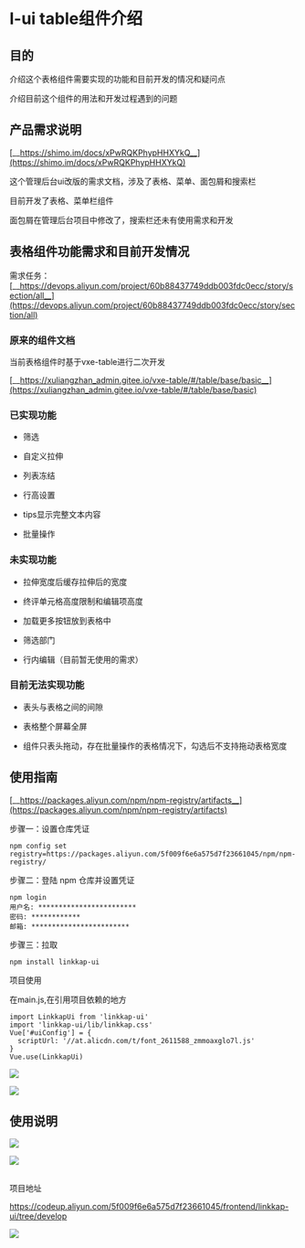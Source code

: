 # l-ui table组件介绍
## 目的

介绍这个表格组件需要实现的功能和目前开发的情况和疑问点

介绍目前这个组件的用法和开发过程遇到的问题



## 产品需求说明

[__https://shimo.im/docs/xPwRQKPhypHHXYkQ__](https://shimo.im/docs/xPwRQKPhypHHXYkQ)

这个管理后台ui改版的需求文档，涉及了表格、菜单、面包屑和搜索栏

目前开发了表格、菜单栏组件

面包屑在管理后台项目中修改了，搜索栏还未有使用需求和开发

## 表格组件功能需求和目前开发情况

需求任务：[__https://devops.aliyun.com/project/60b88437749ddb003fdc0ecc/story/section/all__](https://devops.aliyun.com/project/60b88437749ddb003fdc0ecc/story/section/all)

### 原来的组件文档

当前表格组件时基于vxe-table进行二次开发

[__https://xuliangzhan_admin.gitee.io/vxe-table/#/table/base/basic__](https://xuliangzhan_admin.gitee.io/vxe-table/#/table/base/basic)

### 已实现功能

- 筛选

- 自定义拉伸

- 列表冻结

- 行高设置

- tips显示完整文本内容

- 批量操作

### 未实现功能

- 拉伸宽度后缓存拉伸后的宽度

- 终评单元格高度限制和编辑项高度

- 加载更多按钮放到表格中

- 筛选部门

- 行内编辑（目前暂无使用的需求）

### 目前无法实现功能

- 表头与表格之间的间隙

- 表格整个屏幕全屏

- 组件只表头拖动，存在批量操作的表格情况下，勾选后不支持拖动表格宽度

## 使用指南

[__https://packages.aliyun.com/npm/npm-registry/artifacts__](https://packages.aliyun.com/npm/npm-registry/artifacts)

步骤一：设置仓库凭证

```text
npm config set registry=https://packages.aliyun.com/5f009f6e6a575d7f23661045/npm/npm-registry/
```

步骤二：登陆 npm 仓库并设置凭证

```text
npm login
用户名: ************************
密码: ************
邮箱: ************************
```

步骤三：拉取

```text
npm install linkkap-ui
```

项目使用

在main.js,在引用项目依赖的地方

```text
import LinkkapUi from 'linkkap-ui'
import 'linkkap-ui/lib/linkkap.css'
Vue['#uiConfig'] = {
  scriptUrl: '//at.alicdn.com/t/font_2611588_zmmoaxglo7l.js'
}
Vue.use(LinkkapUi)
```

![](https://tcs-devops.aliyuncs.com/storage/11279ff9b73c219686a0759a852740bfbb3a?Signature=eyJhbGciOiJIUzI1NiIsInR5cCI6IkpXVCJ9.eyJBcHBJRCI6IjVlNzQ4MmQ2MjE1MjJiZDVjN2Y5YjMzNSIsIl9hcHBJZCI6IjVlNzQ4MmQ2MjE1MjJiZDVjN2Y5YjMzNSIsIl9vcmdhbml6YXRpb25JZCI6IiIsImV4cCI6MTY1MjUwMTQ0MiwiaWF0IjoxNjUxODk2NjQyLCJyZXNvdXJjZSI6Ii9zdG9yYWdlLzExMjc5ZmY5YjczYzIxOTY4NmEwNzU5YTg1Mjc0MGJmYmIzYSJ9.H-Yl6LFuogGspq3a52cKcQ8U8kpWNfziOJLTLFbLaYI&download=1627268226(1).png "")

![](https://tcs-devops.aliyuncs.com/storage/11278bccbf9e4a1015e9775be064c625573e?Signature=eyJhbGciOiJIUzI1NiIsInR5cCI6IkpXVCJ9.eyJBcHBJRCI6IjVlNzQ4MmQ2MjE1MjJiZDVjN2Y5YjMzNSIsIl9hcHBJZCI6IjVlNzQ4MmQ2MjE1MjJiZDVjN2Y5YjMzNSIsIl9vcmdhbml6YXRpb25JZCI6IiIsImV4cCI6MTY1MjUwMTQ0MiwiaWF0IjoxNjUxODk2NjQyLCJyZXNvdXJjZSI6Ii9zdG9yYWdlLzExMjc4YmNjYmY5ZTRhMTAxNWU5Nzc1YmUwNjRjNjI1NTczZSJ9.hPuzscc77Jao8H7jxY5SMT6klxwpR07hYAS_s75IVq4&download=1627268392(1).png "")

## 使用说明

![](https://tcs-devops.aliyuncs.com/storage/112766bfc2c0ee03a5ca14583270d2e61f62?Signature=eyJhbGciOiJIUzI1NiIsInR5cCI6IkpXVCJ9.eyJBcHBJRCI6IjVlNzQ4MmQ2MjE1MjJiZDVjN2Y5YjMzNSIsIl9hcHBJZCI6IjVlNzQ4MmQ2MjE1MjJiZDVjN2Y5YjMzNSIsIl9vcmdhbml6YXRpb25JZCI6IiIsImV4cCI6MTY1MjUwMTQ0MiwiaWF0IjoxNjUxODk2NjQyLCJyZXNvdXJjZSI6Ii9zdG9yYWdlLzExMjc2NmJmYzJjMGVlMDNhNWNhMTQ1ODMyNzBkMmU2MWY2MiJ9.AiRKbS-934Oy5UXNFBIFh6VXFKdXtZdGSB_Rbz9tysw&download=image.png "")

![](https://tcs-devops.aliyuncs.com/storage/112785b20005f30888e7a915bfce4c52588a?Signature=eyJhbGciOiJIUzI1NiIsInR5cCI6IkpXVCJ9.eyJBcHBJRCI6IjVlNzQ4MmQ2MjE1MjJiZDVjN2Y5YjMzNSIsIl9hcHBJZCI6IjVlNzQ4MmQ2MjE1MjJiZDVjN2Y5YjMzNSIsIl9vcmdhbml6YXRpb25JZCI6IiIsImV4cCI6MTY1MjUwMTQ0MiwiaWF0IjoxNjUxODk2NjQyLCJyZXNvdXJjZSI6Ii9zdG9yYWdlLzExMjc4NWIyMDAwNWYzMDg4OGU3YTkxNWJmY2U0YzUyNTg4YSJ9.iE0G_jZ6RGt2TsKRf7eUXpMPv3r0bD168cNjmfutVhE&download=image.png "")

## 
项目地址

https://codeup.aliyun.com/5f009f6e6a575d7f23661045/frontend/linkkap-ui/tree/develop

![](https://tcs-devops.aliyuncs.com/storage/1127adb16edce8953535d855e38d5267ab0b?Signature=eyJhbGciOiJIUzI1NiIsInR5cCI6IkpXVCJ9.eyJBcHBJRCI6IjVlNzQ4MmQ2MjE1MjJiZDVjN2Y5YjMzNSIsIl9hcHBJZCI6IjVlNzQ4MmQ2MjE1MjJiZDVjN2Y5YjMzNSIsIl9vcmdhbml6YXRpb25JZCI6IiIsImV4cCI6MTY1MjUwMTQ0MiwiaWF0IjoxNjUxODk2NjQyLCJyZXNvdXJjZSI6Ii9zdG9yYWdlLzExMjdhZGIxNmVkY2U4OTUzNTM1ZDg1NWUzOGQ1MjY3YWIwYiJ9.61i6WEG_DGxJTHSmIvx0btU1DWGk3EhVuzFbE3-WFvM&download=1627268733(1).png "")



